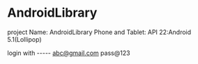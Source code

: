 # AndroidLibrary

project Name: AndroidLibrary
Phone and Tablet: API 22:Android 5.1(Lollipop)

login with -----
abc@gmail.com
pass@123
